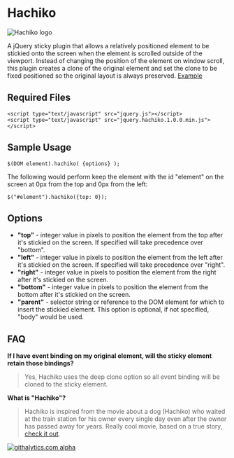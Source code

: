 Hachiko
=======

![Hachiko logo](http://www.paulyuan.ca/hachiko/example/logo_hachiko.gif)

A jQuery sticky plugin that allows a relatively positioned element to be stickied onto the screen when the element is scrolled outside of the viewport. Instead of changing the position of the element on window scroll, this plugin creates a clone of the original element and set the clone to be fixed positioned so the original layout is always preserved. [Example](http://paulyuan.ca/hachiko/example) 


## Required Files
	<script type="text/javascript" src="jquery.js"></script>
	<script type="text/javascript" src="jquery.hachiko.1.0.0.min.js"></script>


## Sample Usage
	
    $(DOM element).hachiko( {options} );

The following would perform keep the element with the id "element" on the screen at 0px from the top and 0px from the left:

	$("#element").hachiko({top: 0});


## Options
* **"top"** - integer value in pixels to position the element from the top after it's stickied on the screen. If specified will take precedence over "bottom".
* **"left"** - integer value in pixels to position the element from the left after it's stickied on the screen. If specified will take precedence over "right".
* **"right"** - integer value in pixels to position the element from the right after it's stickied on the screen.
* **"bottom"** - integer value in pixels to position the element from the bottom after it's stickied on the screen.
* **"parent"** - selector string or reference to the DOM element for which to insert the stickied element. This option is optional, if not specified, "body" would be used. 


## FAQ
**If I have event binding on my original element, will the sticky element retain those bindings?**
> Yes, Hachiko uses the deep clone option so all event binding will be cloned to the sticky element.

**What is "Hachiko"?**
> Hachiko is inspired from the movie about a dog (Hachiko) who waited at the train station for his owner every single day even after the owner has passed away for years. Really cool movie, based on a true story, [check it out](http://en.wikipedia.org/wiki/Hachi:_A_Dog's_Tale).


[![githalytics.com alpha](https://cruel-carlota.pagodabox.com/5b72dbc7960186250cff181ba2cad0ac "githalytics.com")](http://githalytics.com/pyuan/hachiko)
